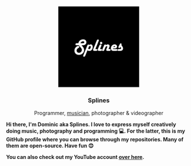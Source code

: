 <p align="center">
  <img alt="Splines Logo (quadratic)" src="./Splines Quadrat.png" height="220" />
  <h3 align="center">Splines</h3>
  <p align="center">Programmer, <a href="https://youtube.com/splines">musician</a>, photographer & videographer </p>
</p>

**Hi there, I'm Dominic aka Splines. I love to express myself creatively doing music, photography and programming 💻. For the latter, this is my GitHub profile where you can browse through my repositories. Many of them are open-source. Have fun 😊**

**You can also check out my YouTube account [over here](https://youtube.com/splines).**
